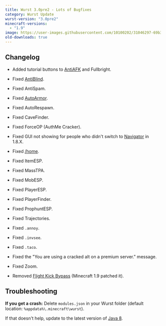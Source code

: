 ```yaml
---
title: Wurst 3.0pre2 - Lots of Bugfixes
category: Wurst Update
wurst-version: "3.0pre2"
minecraft-versions:
  - "1.9"
image: https://user-images.githubusercontent.com/10100202/31046297-69b388ac-a5f6-11e7-9b94-19c4dcfde1fb.jpg
old-downloads: true
---
```

## Changelog

- Added tutorial buttons to [AntiAFK](https://wiki.wurstclient.net/antiafk) and Fullbright.

- Fixed [AntiBlind](https://wiki.wurstclient.net/antiblind).

- Fixed AntiSpam.

- Fixed [AutoArmor](https://wiki.wurstclient.net/autoarmor).

- Fixed AutoRespawn.

- Fixed CaveFinder.

- Fixed ForceOP (AuthMe Cracker).

- Fixed GUI not showing for people who didn't switch to [Navigator](https://wiki.wurstclient.net/navigator) in 1.8.X.

- Fixed [/home](https://wiki.wurstclient.net/home).

- Fixed ItemESP.

- Fixed MassTPA.

- Fixed MobESP.

- Fixed PlayerESP.

- Fixed PlayerFinder.

- Fixed ProphuntESP.

- Fixed Trajectories.

- Fixed `.annoy`.

- Fixed `.invsee`.

- Fixed `.taco`.

- Fixed the "You are using a cracked alt on a premium server." message.

- Fixed Zoom.

- Removed [Flight Kick Bypass](https://wiki.wurstclient.net/flight) (Minecraft 1.9 patched it).

## Troubleshooting

**If you get a crash:**
Delete `modules.json` in your Wurst folder (default location: `%appdata%\.minecraft\wurst`).

If that doesn't help, update to the latest version of [Java 8](https://java.com/download).
